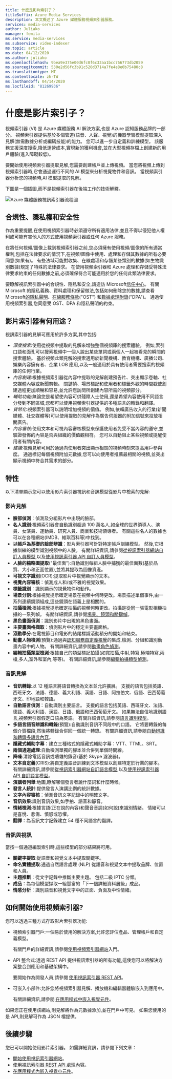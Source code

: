 ```yaml
---
title: 什麼是影片索引子？
titleSuffix: Azure Media Services
description: 本文概述了 Azure 媒體服務視頻索引器服務。
services: media-services
author: Juliako
manager: femila
ms.service: media-services
ms.subservice: video-indexer
ms.topic: article
ms.date: 04/12/2020
ms.author: juliako
ms.openlocfilehash: 9bea9e375e00d6fc0f6c33aa1bcc766773db2059
ms.sourcegitcommit: 530e2d56fc3b91c520d3714a7fe4e8e0b75480c8
ms.translationtype: MT
ms.contentlocale: zh-TW
ms.lasthandoff: 04/14/2020
ms.locfileid: "81269936"
---
```

# <a name="what-is-video-indexer"></a>什麼是影片索引子？

視頻索引器 (VI) 是 Azure 媒體服務 AI 解決方案,也是 Azure 認知服務品牌的一部分。 視頻索引器提供基於多個管道(語音、人聲、視覺)的機器學習模型提取深入見解(無需數據分析或編碼技能)的能力。 您可以進一步自定義和訓練模型。 該服務支援深度搜索,降低運營成本,實現新的獲利機會,並在大型視頻存檔上創建新的用戶體驗(進入障礙較低)。

要開始使用視頻索引器提取見解,您需要創建帳戶並上傳視頻。 當您將視頻上傳到視頻索引器時,它會通過運行不同的 AI 模型來分析視覺物件和音訊。 當視頻索引器分析您的視頻時,AI 模型提取的見解。

下圖是一個插圖,而不是視頻索引器在後端工作的技術解釋。

![Azure 媒體服務視訊索引器流程圖](./media/video-indexer-overview/model-chart.png)


## <a name="compliance-privacy-and-security"></a>合規性、隱私權和安全性

作為重要提醒,在使用視頻索引器時必須遵守所有適用法律,並且不得以侵犯他人權利或可能有害他人的方式使用視頻索引器或任何 Azure 服務。

在將任何視頻/圖像上載到視頻索引器之前,您必須擁有使用視頻/圖像的所有適當權利,包括在法律要求的情況下,在視頻/圖像中使用、處理和存儲其數據的所有必要同意(如果有)。 有些法域可能對收集、在線處理和存儲某些類別的數據(如生物識別數據)規定了特殊的法律要求。 在使用視頻索引器和 Azure 處理和存儲受特殊法律要求約束的任何數據之前,必須確保符合可能適用於您的任何此類法律要求。

要瞭解視訊索引器中的合規性、隱私和安全,請造訪 Microsoft[信任中心](https://www.microsoft.com/TrustCenter/CloudServices/Azure/default.aspx)。 有關 Microsoft 的隱私義務、資料處理和保留做法,包括如何刪除您的數據,請查看 Microsoft[的隱私聲明](https://privacy.microsoft.com/PrivacyStatement)、[在線服務條款](https://www.microsoft.com/licensing/product-licensing/products?rtc=1)("OST") 和[數據處理附錄](https://www.microsoftvolumelicensing.com/DocumentSearch.aspx?Mode=3&DocumentTypeId=67)("DPA")。 通過使用視頻索引器,您同意受 OST、DPA 和隱私聲明的約束。

## <a name="what-can-i-do-with-video-indexer"></a>影片索引器有何用途？

視訊索引器的見解可應用於許多方案,其中包括:

* *深度搜索*:使用從視頻中提取的見解來增強整個視頻庫的搜索體驗。 例如,索引口語和面孔可以搜索視頻中一個人說出某些單詞或兩個人一起被看見的瞬間的搜索體驗。 基於視頻此類見解的搜索適用於新聞機構、教育機構、廣播公司、娛樂內容擁有者、企業 LOB 應用,以及一般適用於具有使用者需要搜索的視頻庫的任何行業。
* *內容創建*:根據視頻索引器從內容中提取的見解創建預告片、突出顯示卷軸、社交媒體內容或新聞剪輯。 關鍵幀、場景標記和使用者和標籤外觀的時間戳使創建過程更加順暢和容易,並允許您訪問所創建內容所需的視頻部分。
* *輔助功能*:無論您是希望使內容可供殘障人士使用,還是希望內容使用不同語言分發到不同區域,您都可以使用視頻索引器提供的多種語言的轉錄和翻譯。
* *貨幣化*:視頻索引器可以説明增加視頻的價值。 例如,依賴廣告收入的行業(新聞媒體、社交媒體等)可以使用提取的見解作為廣告伺服器的附加信號來投放相關廣告。
* *內容審核*:使用文本和可視內容審核模型來保護使用者免受不當內容的遵守,並驗證發佈的內容是否與組織的價值觀相符。 您可以自動阻止某些視頻或提醒使用者有關內容。
* *建議*:視頻見解可用於通過向使用者突出顯示相關的視頻時刻來提高用戶參與度。 通過標記每個視頻附加元數據,您可以向使用者推薦最相關的視頻,並突出顯示視頻中符合其需求的部分。

## <a name="features"></a>特性

以下清單顯示您可以使用影片索引器視訊和音訊模型從影片中檢索的見解:

### <a name="video-insights"></a>影片見解

* **臉部偵測**：偵測及分組影片中出現的臉部。
* **名人識別**:視頻索引器會自動識別超過 100 萬名人,如全球的世界領導人、演員、女演員、運動員、研究人員、商業和技術領導者。 有關這些名人的數據也可以在各種網站(IMDB、維琪百科等)中找到。
* **以帳戶為基礎的臉部辨識**：影片索引器可針對特定帳戶訓練模型。 然後,它根據訓練的模型識別視頻中的人臉。 有關詳細資訊,請參閱[從視訊索引器網站自訂人員模型](customize-person-model-with-website.md),以及[使用視訊索引器 API 自訂人員模型](customize-person-model-with-api.md)。
* **人臉的縮略圖提取**("最佳面"):自動識別每組人臉中捕獲的最佳面數(基於品質、大小和正面位置),並將其提取為圖像資產。
* **可視文字識別**(OCR):提取影片中視覺顯示的文本。
* **視覺內容審核**：偵測成人和/或不雅的視覺效果。
* **標籤識別**：識別顯示的視覺物件和動作。
* **場景分割**:根據視覺提示確定場景在視頻中何時更改。場景描述單個事件,由一系列連續鏡頭組成,這些鏡頭在語義上是相關的。
* **拍攝檢測**:根據視覺提示確定拍攝的視頻何時更改。拍攝是從同一張電影相機拍攝的一系列幀。 有關詳細資訊,請參閱[場景、鏡頭和關鍵幀](scenes-shots-keyframes.md)。
* **黑色畫面偵測**：識別影片中出現的黑色畫面。
* **主要畫面格擷取**：偵測影片中的穩定主要畫面格。
* **滾動學分**:在電視節目和電影的結尾標識滾動積分的開始和結束。
* **動畫人物檢測**(預覽):通過與[認知服務自定義視覺](https://azure.microsoft.com/services/cognitive-services/custom-vision-service/)的集成,檢測、分組和識別動畫內容中的人物。 有關詳細資訊,請參閱[動畫角色偵測](animated-characters-recognition.md)。
* **編輯拍攝類型檢測**:根據自己的類型標記拍攝(如寬拍攝,中射,特寫,極端特寫,兩槍,多人,室外和室內,等等)。 有關詳細資訊,請參閱[編輯拍攝類型偵測](scenes-shots-keyframes.md#editorial-shot-type-detection)。

### <a name="audio-insights"></a>音訊見解

* **音訊轉錄**:以 12 種語言將語音轉換為文本並允許擴展。 支援的語言包括英語、西班牙文、法語、德語、義大利語、漢語、日語、阿拉伯文、俄語、巴西葡萄牙文、印地語和韓語。
* **自動語言偵測**：自動識別主要語言。 支援的語言包括英語、西班牙文、法語、德語、義大利語、漢語、日語、俄語和巴西葡萄牙文。 如果無法自信地識別語言,視頻索引器假定口語為英語。 有關詳細資訊,請參閱[語言識別模型](language-identification-model.md)。
* **多語言語音辨識和轉錄**(預覽):自動識別音訊不同段中的口語。 它將要轉錄的每個介質檔段,然後將轉錄合併回一個統一轉錄。 有關詳細資訊,請參閱[自動辨識和轉錄多語言內容](multi-language-identification-transcription.md)。
* **隱藏式輔助字幕**：建立三種格式的隱藏式輔助字幕：VTT、TTML、SRT。
* **兩個通道處理**:自動檢測單獨的腳本並合併到單個時間線。
* **降噪**:清除電話音訊或嘈雜的錄音(基於 Skype 濾波器)。
* **文本自定義**(CRIS):將自定義語音訓練到文本模型以創建特定於行業的腳本。 有關詳細資訊,請參閱[從視訊索引器網站自訂語言模型](customize-language-model-with-website.md),以及[使用視訊索引器 API 自訂語言模型](customize-language-model-with-api.md)。
* **演講者列舉**:地圖,瞭解哪個發言者說什麼詞和什麼時候。
* **發言人統計**:提供發言人演講比例的統計數據。
* **文字內容審核**：偵測音訊文字記錄中的明確文字。
* **音訊效果**:識別音訊效果,如手拍、語音和靜音。
* **情緒檢測**:根據言語(正在說的內容)和聲音音調(如何說)來識別情緒。 情緒可以是喜悅、悲傷、憤怒或恐懼。
* **翻譯**：為音訊文字記錄建立 54 種不同語言的翻譯。

### <a name="audio-and-video-insights-multi-channels"></a>音訊與視訊

當按一個通道編製索引時,這些模型的部分結果將可用。

* **關鍵字提取**:從語音和視覺文本中提取關鍵字。
* **命名實體提取**:通過自然語言處理 (NLP) 從語音和視覺文本中提取品牌、位置和人員。
* **主題推斷**：從文字記錄中推斷主要主題。 包括二級 IPTC 分類。
* **成品**：為每個模型擷取一組豐富的「下一個詳細資料層級」成品。
* **情感分析**：識別語音和視覺文字中的正面、負面及中性情緒。

## <a name="how-can-i-get-started-with-video-indexer"></a>如何開始使用視頻索引器?

您可以透過三種方式存取影片索引器功能:

* 視頻索引器門戶:一個易於使用的解決方案,允許您評估產品、管理帳戶和自定義模型。

    有關門戶的詳細資訊,請參閱[使用視頻索引器網站](video-indexer-get-started.md)入門。  

* API 整合式:透過 REST API 提供視訊索引器的所有功能,這使您可以將解決方案整合到應用和基礎架構中。

    要開始作為開發人員,請參閱 [使用視訊索引器 REST API](video-indexer-use-apis.md)。

* 可嵌入小部件:允許您將視頻索引器見解、播放機和編輯器體驗嵌入到應用中。

    有關詳細資訊,請參閱 [在應用程式中嵌入視覺元件](video-indexer-embed-widgets.md)。

如果您正在使用該網站,則見解將作為元數據添加,並在門戶中可見。 如果您使用的是 API,則見解可作為 JSON 檔提供。

## <a name="next-steps"></a>後續步驟

您已可以開始使用影片索引器。 如需詳細資訊，請參閱下列文章：

- [開始使用視訊索引器網站](video-indexer-get-started.md)。
- [使用視訊索引器 REST API 處理內容](video-indexer-use-apis.md)。
- [在應用程式內嵌入視覺小元件](video-indexer-embed-widgets.md)。
